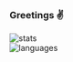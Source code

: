 ### Greetings ✌️

<!--
**Brunoaqu/Brunoaqu** is a ✨ _special_ ✨ repository because its `README.md` (this file) appears on your GitHub profile.

Here are some ideas to get you started:

- 🔭 I’m currently working on ...
- 🌱 I’m currently learning ...
- 👯 I’m looking to collaborate on ...
- 🤔 I’m looking for help with ...
- 💬 Ask me about ...
- 📫 How to reach me: ...
- 😄 Pronouns: ...
- ⚡ Fun fact: ...
-->

![stats](https://github-readme-stats.vercel.app/api?username=brunoaqu&hide=issues&show_icons=true)
<br>
![languages](https://github-readme-stats.vercel.app/api/top-langs/?username=brunoaqu&layout=compact)
